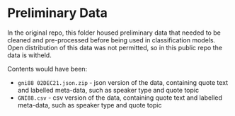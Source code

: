 # Preliminary Data
In the original repo, this folder housed preliminary data that needed to be cleaned and pre-processed before being used in classification models. Open distribution of this data was not permitted, so in this public repo the data is witheld.

Contents would have been:
* `gni88 02DEC21.json.zip` - json version of the data, containing quote text and labelled meta-data, such as speaker type and quote topic
* `GNI88.csv` - csv version of the data, containing quote text and labelled meta-data, such as speaker type and quote topic
